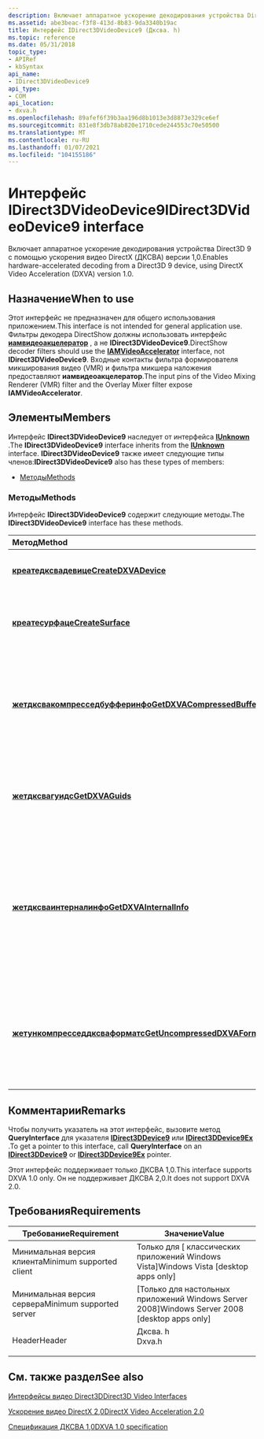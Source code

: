 ```yaml
---
description: Включает аппаратное ускорение декодирования устройства Direct3D 9 с помощью ускорения видео DirectX (ДКСВА) версии 1,0.
ms.assetid: abe3beac-f3f8-413d-8b83-9da3340b19ac
title: Интерфейс IDirect3DVideoDevice9 (Дксва. h)
ms.topic: reference
ms.date: 05/31/2018
topic_type:
- APIRef
- kbSyntax
api_name:
- IDirect3DVideoDevice9
api_type:
- COM
api_location:
- dxva.h
ms.openlocfilehash: 89afef6f39b3aa196d8b1013e3d8873e329ce6ef
ms.sourcegitcommit: 831e8f3db78ab820e1710cede244553c70e50500
ms.translationtype: MT
ms.contentlocale: ru-RU
ms.lasthandoff: 01/07/2021
ms.locfileid: "104155186"
---
```

# <a name="idirect3dvideodevice9-interface"></a><span data-ttu-id="b44a1-103">Интерфейс IDirect3DVideoDevice9</span><span class="sxs-lookup"><span data-stu-id="b44a1-103">IDirect3DVideoDevice9 interface</span></span>

<span data-ttu-id="b44a1-104">Включает аппаратное ускорение декодирования устройства Direct3D 9 с помощью ускорения видео DirectX (ДКСВА) версии 1,0.</span><span class="sxs-lookup"><span data-stu-id="b44a1-104">Enables hardware-accelerated decoding from a Direct3D 9 device, using DirectX Video Acceleration (DXVA) version 1.0.</span></span>

## <a name="when-to-use"></a><span data-ttu-id="b44a1-105">Назначение</span><span class="sxs-lookup"><span data-stu-id="b44a1-105">When to use</span></span>

<span data-ttu-id="b44a1-106">Этот интерфейс не предназначен для общего использования приложением.</span><span class="sxs-lookup"><span data-stu-id="b44a1-106">This interface is not intended for general application use.</span></span> <span data-ttu-id="b44a1-107">Фильтры декодера DirectShow должны использовать интерфейс [**иамвидеоакцелератор**](/previous-versions/windows/desktop/api/videoacc/nn-videoacc-iamvideoaccelerator) , а не **IDirect3DVideoDevice9**.</span><span class="sxs-lookup"><span data-stu-id="b44a1-107">DirectShow decoder filters should use the [**IAMVideoAccelerator**](/previous-versions/windows/desktop/api/videoacc/nn-videoacc-iamvideoaccelerator) interface, not **IDirect3DVideoDevice9**.</span></span> <span data-ttu-id="b44a1-108">Входные контакты фильтра формирователя микширования видео (VMR) и фильтра микшера наложения предоставляют **иамвидеоакцелератор**.</span><span class="sxs-lookup"><span data-stu-id="b44a1-108">The input pins of the Video Mixing Renderer (VMR) filter and the Overlay Mixer filter expose **IAMVideoAccelerator**.</span></span>

## <a name="members"></a><span data-ttu-id="b44a1-109">Элементы</span><span class="sxs-lookup"><span data-stu-id="b44a1-109">Members</span></span>

<span data-ttu-id="b44a1-110">Интерфейс **IDirect3DVideoDevice9** наследует от интерфейса [**IUnknown**](/windows/win32/api/unknwn/nn-unknwn-iunknown) .</span><span class="sxs-lookup"><span data-stu-id="b44a1-110">The **IDirect3DVideoDevice9** interface inherits from the [**IUnknown**](/windows/win32/api/unknwn/nn-unknwn-iunknown) interface.</span></span> <span data-ttu-id="b44a1-111">**IDirect3DVideoDevice9** также имеет следующие типы членов:</span><span class="sxs-lookup"><span data-stu-id="b44a1-111">**IDirect3DVideoDevice9** also has these types of members:</span></span>

-   [<span data-ttu-id="b44a1-112">Методы</span><span class="sxs-lookup"><span data-stu-id="b44a1-112">Methods</span></span>](#methods)

### <a name="methods"></a><span data-ttu-id="b44a1-113">Методы</span><span class="sxs-lookup"><span data-stu-id="b44a1-113">Methods</span></span>

<span data-ttu-id="b44a1-114">Интерфейс **IDirect3DVideoDevice9** содержит следующие методы.</span><span class="sxs-lookup"><span data-stu-id="b44a1-114">The **IDirect3DVideoDevice9** interface has these methods.</span></span>



| <span data-ttu-id="b44a1-115">Метод</span><span class="sxs-lookup"><span data-stu-id="b44a1-115">Method</span></span>                                                                                   | <span data-ttu-id="b44a1-116">Описание</span><span class="sxs-lookup"><span data-stu-id="b44a1-116">Description</span></span>                                                                                                                       |
|:-----------------------------------------------------------------------------------------|:----------------------------------------------------------------------------------------------------------------------------------|
| [<span data-ttu-id="b44a1-117">**креатедксвадевице**</span><span class="sxs-lookup"><span data-stu-id="b44a1-117">**CreateDXVADevice**</span></span>](idirect3dvideodevice9-createdxvadevice.md)                       | <span data-ttu-id="b44a1-118">Создает устройство декодера ДКСВА.</span><span class="sxs-lookup"><span data-stu-id="b44a1-118">Creates a DXVA decoder device.</span></span><br/>                                                                                         |
| [<span data-ttu-id="b44a1-119">**креатесурфаце**</span><span class="sxs-lookup"><span data-stu-id="b44a1-119">**CreateSurface**</span></span>](idirect3dvideodevice9-createsurface.md)                             | <span data-ttu-id="b44a1-120">Создает сжатую поверхность для декодирования ДКСВА.</span><span class="sxs-lookup"><span data-stu-id="b44a1-120">Creates a compressed surface for DXVA decoding.</span></span><br/>                                                                        |
| [<span data-ttu-id="b44a1-121">**жетдксвакомпресседбуфферинфо**</span><span class="sxs-lookup"><span data-stu-id="b44a1-121">**GetDXVACompressedBufferInfo**</span></span>](idirect3dvideodevice9-getdxvacompressedbufferinfo.md) | <span data-ttu-id="b44a1-122">Возвращает сведения о сжатых буферах, необходимых для декодирования с аппаратным ускорением.</span><span class="sxs-lookup"><span data-stu-id="b44a1-122">Gets information about the compressed buffers needed for hardware-accelerated decoding.</span></span><br/>                                |
| [<span data-ttu-id="b44a1-123">**жетдксвагуидс**</span><span class="sxs-lookup"><span data-stu-id="b44a1-123">**GetDXVAGuids**</span></span>](idirect3dvideodevice9-getdxvaguids.md)                               | <span data-ttu-id="b44a1-124">Возвращает список профилей ДКСВА, поддерживаемых драйвером экрана.</span><span class="sxs-lookup"><span data-stu-id="b44a1-124">Gets a list of the DXVA profiles that are supported by the display driver.</span></span><br/>                                             |
| [<span data-ttu-id="b44a1-125">**жетдксваинтерналинфо**</span><span class="sxs-lookup"><span data-stu-id="b44a1-125">**GetDXVAInternalInfo**</span></span>](idirect3dvideodevice9-getdxvainternalinfo.md)                 | <span data-ttu-id="b44a1-126">Запрашивает объем вспомогательной памяти, выделяемой слоем абстрагирования оборудования (HAL) для частного использования.</span><span class="sxs-lookup"><span data-stu-id="b44a1-126">Queries for the amount of scratch memory that the hardware abstraction layer (HAL) will allocate for its private use.</span></span> <br/> |
| [<span data-ttu-id="b44a1-127">**жетункомпресседдксваформатс**</span><span class="sxs-lookup"><span data-stu-id="b44a1-127">**GetUncompressedDXVAFormats**</span></span>](idirect3dvideodevice9-getuncompresseddxvaformats.md)   | <span data-ttu-id="b44a1-128">Возвращает список несжатых форматов пикселей, которые могут быть отображены с помощью указанного профиля ДКСВА.</span><span class="sxs-lookup"><span data-stu-id="b44a1-128">Gets a list of uncompressed pixel formats that can be rendered using a specified DXVA profile.</span></span><br/>                         |



 

## <a name="remarks"></a><span data-ttu-id="b44a1-129">Комментарии</span><span class="sxs-lookup"><span data-stu-id="b44a1-129">Remarks</span></span>

<span data-ttu-id="b44a1-130">Чтобы получить указатель на этот интерфейс, вызовите метод **QueryInterface** для указателя [**IDirect3DDevice9**](/windows/win32/api/d3d9helper/nn-d3d9helper-idirect3ddevice9) или [**IDirect3DDevice9Ex**](/windows/win32/api/d3d9/nn-d3d9-idirect3ddevice9ex) .</span><span class="sxs-lookup"><span data-stu-id="b44a1-130">To get a pointer to this interface, call **QueryInterface** on an [**IDirect3DDevice9**](/windows/win32/api/d3d9helper/nn-d3d9helper-idirect3ddevice9) or [**IDirect3DDevice9Ex**](/windows/win32/api/d3d9/nn-d3d9-idirect3ddevice9ex) pointer.</span></span>

<span data-ttu-id="b44a1-131">Этот интерфейс поддерживает только ДКСВА 1,0.</span><span class="sxs-lookup"><span data-stu-id="b44a1-131">This interface supports DXVA 1.0 only.</span></span> <span data-ttu-id="b44a1-132">Он не поддерживает ДКСВА 2,0.</span><span class="sxs-lookup"><span data-stu-id="b44a1-132">It does not support DXVA 2.0.</span></span>

## <a name="requirements"></a><span data-ttu-id="b44a1-133">Требования</span><span class="sxs-lookup"><span data-stu-id="b44a1-133">Requirements</span></span>



| <span data-ttu-id="b44a1-134">Требование</span><span class="sxs-lookup"><span data-stu-id="b44a1-134">Requirement</span></span> | <span data-ttu-id="b44a1-135">Значение</span><span class="sxs-lookup"><span data-stu-id="b44a1-135">Value</span></span> |
|-------------------------------------|-----------------------------------------------------------------------------------|
| <span data-ttu-id="b44a1-136">Минимальная версия клиента</span><span class="sxs-lookup"><span data-stu-id="b44a1-136">Minimum supported client</span></span><br/> | <span data-ttu-id="b44a1-137">Только для \[ классических приложений Windows Vista\]</span><span class="sxs-lookup"><span data-stu-id="b44a1-137">Windows Vista \[desktop apps only\]</span></span><br/>                                    |
| <span data-ttu-id="b44a1-138">Минимальная версия сервера</span><span class="sxs-lookup"><span data-stu-id="b44a1-138">Minimum supported server</span></span><br/> | <span data-ttu-id="b44a1-139">\[Только для настольных приложений Windows Server 2008\]</span><span class="sxs-lookup"><span data-stu-id="b44a1-139">Windows Server 2008 \[desktop apps only\]</span></span><br/>                              |
| <span data-ttu-id="b44a1-140">Header</span><span class="sxs-lookup"><span data-stu-id="b44a1-140">Header</span></span><br/>                   | <dl> <span data-ttu-id="b44a1-141"><dt>Дксва. h</dt></span><span class="sxs-lookup"><span data-stu-id="b44a1-141"><dt>Dxva.h</dt></span></span> </dl> |



## <a name="see-also"></a><span data-ttu-id="b44a1-142">См. также раздел</span><span class="sxs-lookup"><span data-stu-id="b44a1-142">See also</span></span>

<dl> <dt>

[<span data-ttu-id="b44a1-143">Интерфейсы видео Direct3D</span><span class="sxs-lookup"><span data-stu-id="b44a1-143">Direct3D Video Interfaces</span></span>](direct3d-video-interfaces.md)
</dt> <dt>

[<span data-ttu-id="b44a1-144">Ускорение видео DirectX 2,0</span><span class="sxs-lookup"><span data-stu-id="b44a1-144">DirectX Video Acceleration 2.0</span></span>](directx-video-acceleration-2-0.md)
</dt> <dt>

[<span data-ttu-id="b44a1-145">Спецификация ДКСВА 1,0</span><span class="sxs-lookup"><span data-stu-id="b44a1-145">DXVA 1.0 specification</span></span>](/windows-hardware/drivers/display/directx-video-acceleration)
</dt> </dl>

 

 
